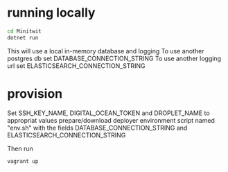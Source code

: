 # running locally
```cmd
cd Minitwit
dotnet run
```
This will use a local in-memory database and logging
To use another postgres db set DATABASE_CONNECTION_STRING
To use another logging url set ELASTICSEARCH_CONNECTION_STRING

# provision
Set SSH_KEY_NAME, DIGITAL_OCEAN_TOKEN and DROPLET_NAME to appropriat values
prepare/download deployer environment script named "env.sh" with the fields
DATABASE_CONNECTION_STRING and ELASTICSEARCH_CONNECTION_STRING

Then run
```cmd
vagrant up
```